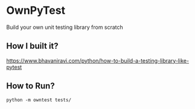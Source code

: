 # OwnPyTest 

Build your own unit testing library from scratch

## How I built it?

https://www.bhavaniravi.com/python/how-to-build-a-testing-library-like-pytest

## How to Run?

```
python -m owntest tests/
```